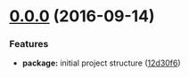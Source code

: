 <a name="0.0.0"></a>
# [0.0.0](https://github.com/FuseRobotics/racetrak/compare/12d30f6...v0.0.0) (2016-09-14)


### Features

* **package:** initial project structure ([12d30f6](https://github.com/FuseRobotics/racetrak/commit/12d30f6))



